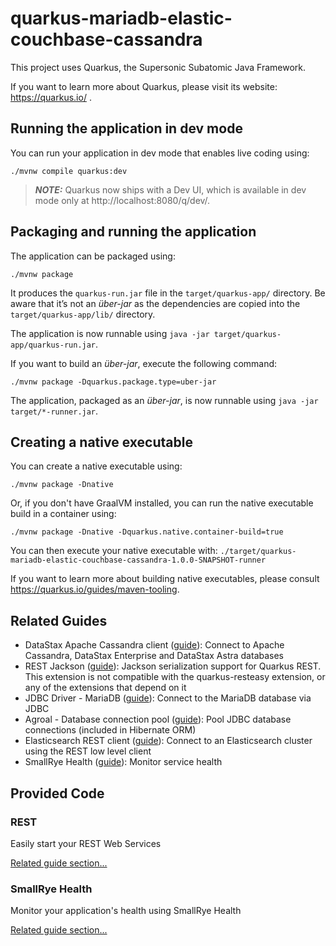 # quarkus-mariadb-elastic-couchbase-cassandra

This project uses Quarkus, the Supersonic Subatomic Java Framework.

If you want to learn more about Quarkus, please visit its website: https://quarkus.io/ .

## Running the application in dev mode

You can run your application in dev mode that enables live coding using:
```shell script
./mvnw compile quarkus:dev
```

> **_NOTE:_**  Quarkus now ships with a Dev UI, which is available in dev mode only at http://localhost:8080/q/dev/.

## Packaging and running the application

The application can be packaged using:
```shell script
./mvnw package
```
It produces the `quarkus-run.jar` file in the `target/quarkus-app/` directory.
Be aware that it’s not an _über-jar_ as the dependencies are copied into the `target/quarkus-app/lib/` directory.

The application is now runnable using `java -jar target/quarkus-app/quarkus-run.jar`.

If you want to build an _über-jar_, execute the following command:
```shell script
./mvnw package -Dquarkus.package.type=uber-jar
```

The application, packaged as an _über-jar_, is now runnable using `java -jar target/*-runner.jar`.

## Creating a native executable

You can create a native executable using: 
```shell script
./mvnw package -Dnative
```

Or, if you don't have GraalVM installed, you can run the native executable build in a container using: 
```shell script
./mvnw package -Dnative -Dquarkus.native.container-build=true
```

You can then execute your native executable with: `./target/quarkus-mariadb-elastic-couchbase-cassandra-1.0.0-SNAPSHOT-runner`

If you want to learn more about building native executables, please consult https://quarkus.io/guides/maven-tooling.

## Related Guides

- DataStax Apache Cassandra client ([guide](https://quarkus.io/guides/cassandra)): Connect to Apache Cassandra, DataStax Enterprise and DataStax Astra databases
- REST Jackson ([guide](https://quarkus.io/guides/rest#json-serialisation)): Jackson serialization support for Quarkus REST. This extension is not compatible with the quarkus-resteasy extension, or any of the extensions that depend on it
- JDBC Driver - MariaDB ([guide](https://quarkus.io/guides/datasource)): Connect to the MariaDB database via JDBC
- Agroal - Database connection pool ([guide](https://quarkus.io/guides/datasource)): Pool JDBC database connections (included in Hibernate ORM)
- Elasticsearch REST client ([guide](https://quarkus.io/guides/elasticsearch)): Connect to an Elasticsearch cluster using the REST low level client
- SmallRye Health ([guide](https://quarkus.io/guides/smallrye-health)): Monitor service health

## Provided Code

### REST

Easily start your REST Web Services

[Related guide section...](https://quarkus.io/guides/getting-started-reactive#reactive-jax-rs-resources)

### SmallRye Health

Monitor your application's health using SmallRye Health

[Related guide section...](https://quarkus.io/guides/smallrye-health)
